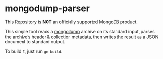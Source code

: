 # mongodump-parser

This Repository is **NOT** an officially supported MongoDB product.

This simple tool reads a
[mongodump](https://www.mongodb.com/docs/database-tools/mongodump/) archive
on its standard input, parses the archive’s header & collection metadata,
then writes the result as a JSON document to standard output.

To build it, just run `go build`.
